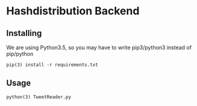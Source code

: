 # Hashdistribution Backend
## Installing
We are using Python3.5, so you may have to write pip3/python3 instead of pip/python
```
pip(3) install -r requirements.txt
```

## Usage
```
python(3) TweetReader.py
```
